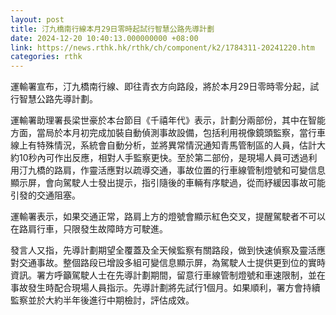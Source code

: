 ```yaml
---
layout: post
title: 汀九橋南行線本月29日零時起試行智慧公路先導計劃
date: 2024-12-20 10:40:13.000000000 +08:00
link: https://news.rthk.hk/rthk/ch/component/k2/1784311-20241220.htm
categories: rthk
---
```


運輸署宣布，汀九橋南行線、即往青衣方向路段，將於本月29日零時零分起，試行智慧公路先導計劃。

運輸署助理署長梁世豪於本台節目《千禧年代》表示，計劃分兩部份，其中在智能方面，當局於本月初完成加裝自動偵測事故設備，包括利用視像鏡頭監察，當行車線上有特殊情況，系統會自動分析，並將異常情況通知青馬管制區的人員，估計大約10秒內可作出反應，相對人手監察更快。至於第二部份，是現場人員可透過利用汀九橋的路肩，作靈活應對以疏導交通，事故位置的行車線管制燈號和可變信息顯示屏，會向駕駛人士發出提示，指引隨後的車輛有序駛過，從而紓緩因事故可能引發的交通阻塞。

運輸署表示，如果交通正常，路肩上方的燈號會顯示紅色交叉，提醒駕駛者不可以在路肩行車，只限發生故障時方可駛進。

發言人又指，先導計劃期望全覆蓋及全天候監察有關路段，做到快速偵察及靈活應對交通事故。整個路段已增設多組可變信息顯示屏，為駕駛人士提供更到位的實時資訊。署方呼籲駕駛人士在先導計劃期間，留意行車線管制燈號和車速限制，並在事故發生時配合現場人員指示。先導計劃將先試行1個月。如果順利，署方會持續監察並於大約半年後進行中期檢討，評估成效。
